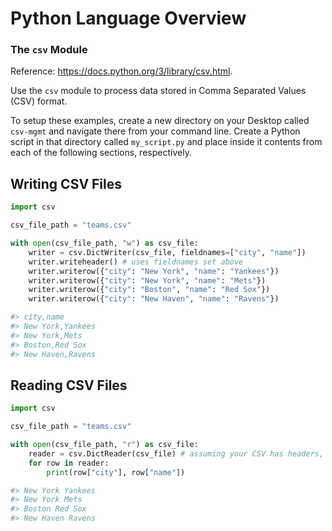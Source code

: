 # Python Language Overview

### The `csv` Module

Reference: https://docs.python.org/3/library/csv.html.

Use the `csv` module to process data stored in Comma Separated Values (CSV) format.

To setup these examples, create a new directory on your Desktop called `csv-mgmt` and navigate there from your command line. Create a Python script in that directory called `my_script.py` and place inside it contents from each of the following sections, respectively.

## Writing CSV Files

```python
import csv

csv_file_path = "teams.csv"

with open(csv_file_path, "w") as csv_file:
    writer = csv.DictWriter(csv_file, fieldnames=["city", "name"])
    writer.writeheader() # uses fieldnames set above
    writer.writerow({"city": "New York", "name": "Yankees"})
    writer.writerow({"city": "New York", "name": "Mets"})
    writer.writerow({"city": "Boston", "name": "Red Sox"})
    writer.writerow({"city": "New Haven", "name": "Ravens"})

#> city,name
#> New York,Yankees
#> New York,Mets
#> Boston,Red Sox
#> New Haven,Ravens
```

## Reading CSV Files

```python
import csv

csv_file_path = "teams.csv"

with open(csv_file_path, "r") as csv_file:
    reader = csv.DictReader(csv_file) # assuming your CSV has headers, otherwise... csv.reader(csv_file)
    for row in reader:
        print(row["city"], row["name"])

#> New York Yankees
#> New York Mets
#> Boston Red Sox
#> New Haven Ravens
```
